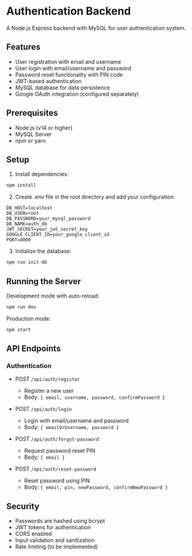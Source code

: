 # Authentication Backend

A Node.js Express backend with MySQL for user authentication system.

## Features

- User registration with email and username
- User login with email/username and password
- Password reset functionality with PIN code
- JWT-based authentication
- MySQL database for data persistence
- Google OAuth integration (configured separately)

## Prerequisites

- Node.js (v14 or higher)
- MySQL Server
- npm or yarn

## Setup

1. Install dependencies:
```bash
npm install
```

2. Create .env file in the root directory and add your configuration:
```
DB_HOST=localhost
DB_USER=root
DB_PASSWORD=your_mysql_password
DB_NAME=auth_db
JWT_SECRET=your_jwt_secret_key
GOOGLE_CLIENT_ID=your_google_client_id
PORT=8000
```

3. Initialize the database:
```bash
npm run init-db
```

## Running the Server

Development mode with auto-reload:
```bash
npm run dev
```

Production mode:
```bash
npm start
```

## API Endpoints

### Authentication

- POST `/api/auth/register`
  - Register a new user
  - Body: `{ email, username, password, confirmPassword }`

- POST `/api/auth/login`
  - Login with email/username and password
  - Body: `{ emailOrUsername, password }`

- POST `/api/auth/forgot-password`
  - Request password reset PIN
  - Body: `{ email }`

- POST `/api/auth/reset-password`
  - Reset password using PIN
  - Body: `{ email, pin, newPassword, confirmNewPassword }`

## Security

- Passwords are hashed using bcrypt
- JWT tokens for authentication
- CORS enabled
- Input validation and sanitization
- Rate limiting (to be implemented)
